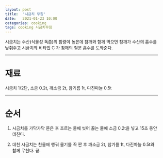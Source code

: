 ```yaml
---
layout: post
title:  "시금치 무침"
date:   2021-01-23 10:00
categories: cooking
tags: cooking 시금치무침
---
```


시금치는 수산(식물성 독즙)의 함량이 높은데 참깨와 함께 먹으면 참깨가 수산의 흡수를 낮춰주고 시금치의 비타민 C 가 참깨의 철분 흡수를 도와준다.

---

# 재료

시금치 1/2단, 소금 0.2t, 깨소금 2t, 참기름 1t, 다진마늘 0.5t

---

# 순서

1. 시금치를 가닥가닥 뜯은 후 흐르는 물에 씻어 끓는 물에 소금 0.2t을 넣고 15초 동안 데친다.

2. 데친 시금치는 찬물에 행궈 물기를 꼭 짠 후 깨소금 2t, 참기름 1t, 다진마늘 0.5t와 함께 무친다. 끝.